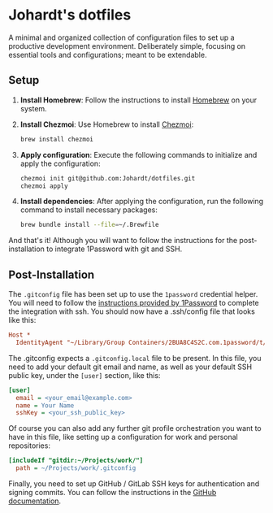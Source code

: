 # Johardt's dotfiles

A minimal and organized collection of configuration files to set up a productive development environment.
Deliberately simple, focusing on essential tools and configurations; meant to be extendable.

## Setup

1. **Install Homebrew**: Follow the instructions to install [Homebrew](https://brew.sh/) on your system.

2. **Install Chezmoi**: Use Homebrew to install [Chezmoi](https://www.chezmoi.io/):

   ```bash
   brew install chezmoi
   ```

3. **Apply configuration**: Execute the following commands to initialize and apply the configuration:

   ```bash
   chezmoi init git@github.com:Johardt/dotfiles.git
   chezmoi apply
   ```

4. **Install dependencies**: After applying the configuration, run the following command to install necessary packages:

    ```bash
    brew bundle install --file=~/.Brewfile
    ```

And that's it! Although you will want to follow the instructions for the post-installation to integrate 1Password with git and SSH.

## Post-Installation

The `.gitconfig` file has been set up to use the `1password` credential helper. You will need to follow the [instructions provided by 1Password](https://developer.1password.com/docs/ssh/get-started) to complete the integration with ssh.
You should now have a .ssh/config file that looks like this:

```ini
Host *
  IdentityAgent "~/Library/Group Containers/2BUA8C4S2C.com.1password/t/agent.sock"
```

The .gitconfig expects a `.gitconfig.local` file to be present.
In this file, you need to add your default git email and name, as well as your default SSH public key, under the `[user]` section, like this:

```ini
[user]
  email = <your_email@example.com>
  name = Your Name
  sshKey = <your_ssh_public_key>
```

Of course you can also add any further git profile orchestration you want to have in this file, like setting up a configuration for work and personal repositories:

```ini
[includeIf "gitdir:~/Projects/work/"]
  path = ~/Projects/work/.gitconfig
```

Finally, you need to set up GitHub / GitLab SSH keys for authentication and signing commits.
You can follow the instructions in the [GitHub documentation](https://docs.github.com/authentication/connecting-to-github-with-ssh).
